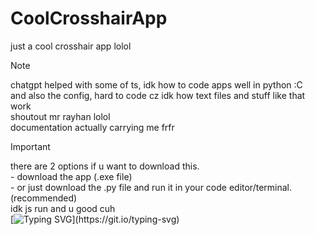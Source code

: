 # CoolCrosshairApp
just a cool crosshair app lolol
> [!NOTE]
> chatgpt helped with some of ts, idk how to code apps well in python :C
> </br> and also the config, hard to code cz idk how text files and stuff like that work
> </br> shoutout mr rayhan lolol
> </br> documentation actually carrying me frfr

> [!IMPORTANT]
> there are 2 options if u want to download this.
> </br> - download the app (.exe file)
> </br> - or just download the .py file and run it in your code editor/terminal. (recommended)
</br> idk js run and u good cuh
</br> [![Typing SVG](https://readme-typing-svg.demolab.com?font=Sansation&letterSpacing=close&duration=3000&pause=1000&width=435&lines=Created+By+Galax!)](https://git.io/typing-svg)

